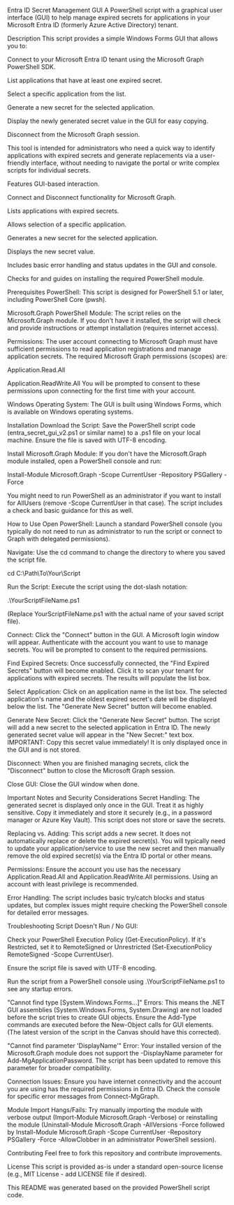Entra ID Secret Management GUI
A PowerShell script with a graphical user interface (GUI) to help manage expired secrets for applications in your Microsoft Entra ID (formerly Azure Active Directory) tenant.

Description
This script provides a simple Windows Forms GUI that allows you to:

Connect to your Microsoft Entra ID tenant using the Microsoft Graph PowerShell SDK.

List applications that have at least one expired secret.

Select a specific application from the list.

Generate a new secret for the selected application.

Display the newly generated secret value in the GUI for easy copying.

Disconnect from the Microsoft Graph session.

This tool is intended for administrators who need a quick way to identify applications with expired secrets and generate replacements via a user-friendly interface, without needing to navigate the portal or write complex scripts for individual secrets.

Features
GUI-based interaction.

Connect and Disconnect functionality for Microsoft Graph.

Lists applications with expired secrets.

Allows selection of a specific application.

Generates a new secret for the selected application.

Displays the new secret value.

Includes basic error handling and status updates in the GUI and console.

Checks for and guides on installing the required PowerShell module.

Prerequisites
PowerShell: This script is designed for PowerShell 5.1 or later, including PowerShell Core (pwsh).

Microsoft.Graph PowerShell Module: The script relies on the Microsoft.Graph module. If you don't have it installed, the script will check and provide instructions or attempt installation (requires internet access).

Permissions: The user account connecting to Microsoft Graph must have sufficient permissions to read application registrations and manage application secrets. The required Microsoft Graph permissions (scopes) are:

Application.Read.All

Application.ReadWrite.All
You will be prompted to consent to these permissions upon connecting for the first time with your account.

Windows Operating System: The GUI is built using Windows Forms, which is available on Windows operating systems.

Installation
Download the Script: Save the PowerShell script code (entra_secret_gui_v2.ps1 or similar name) to a .ps1 file on your local machine. Ensure the file is saved with UTF-8 encoding.

Install Microsoft.Graph Module: If you don't have the Microsoft.Graph module installed, open a PowerShell console and run:

Install-Module Microsoft.Graph -Scope CurrentUser -Repository PSGallery -Force

You might need to run PowerShell as an administrator if you want to install for AllUsers (remove -Scope CurrentUser in that case). The script includes a check and basic guidance for this as well.

How to Use
Open PowerShell: Launch a standard PowerShell console (you typically do not need to run as administrator to run the script or connect to Graph with delegated permissions).

Navigate: Use the cd command to change the directory to where you saved the script file.

cd C:\Path\To\Your\Script

Run the Script: Execute the script using the dot-slash notation:

.\YourScriptFileName.ps1

(Replace YourScriptFileName.ps1 with the actual name of your saved script file).

Connect: Click the "Connect" button in the GUI. A Microsoft login window will appear. Authenticate with the account you want to use to manage secrets. You will be prompted to consent to the required permissions.

Find Expired Secrets: Once successfully connected, the "Find Expired Secrets" button will become enabled. Click it to scan your tenant for applications with expired secrets. The results will populate the list box.

Select Application: Click on an application name in the list box. The selected application's name and the oldest expired secret's date will be displayed below the list. The "Generate New Secret" button will become enabled.

Generate New Secret: Click the "Generate New Secret" button. The script will add a new secret to the selected application in Entra ID. The newly generated secret value will appear in the "New Secret:" text box.
IMPORTANT: Copy this secret value immediately! It is only displayed once in the GUI and is not stored.

Disconnect: When you are finished managing secrets, click the "Disconnect" button to close the Microsoft Graph session.

Close GUI: Close the GUI window when done.

Important Notes and Security Considerations
Secret Handling: The generated secret is displayed only once in the GUI. Treat it as highly sensitive. Copy it immediately and store it securely (e.g., in a password manager or Azure Key Vault). This script does not store or save the secrets.

Replacing vs. Adding: This script adds a new secret. It does not automatically replace or delete the expired secret(s). You will typically need to update your application/service to use the new secret and then manually remove the old expired secret(s) via the Entra ID portal or other means.

Permissions: Ensure the account you use has the necessary Application.Read.All and Application.ReadWrite.All permissions. Using an account with least privilege is recommended.

Error Handling: The script includes basic try/catch blocks and status updates, but complex issues might require checking the PowerShell console for detailed error messages.

Troubleshooting
Script Doesn't Run / No GUI:

Check your PowerShell Execution Policy (Get-ExecutionPolicy). If it's Restricted, set it to RemoteSigned or Unrestricted (Set-ExecutionPolicy RemoteSigned -Scope CurrentUser).

Ensure the script file is saved with UTF-8 encoding.

Run the script from a PowerShell console using .\YourScriptFileName.ps1 to see any startup errors.

"Cannot find type [System.Windows.Forms...]" Errors: This means the .NET GUI assemblies (System.Windows.Forms, System.Drawing) are not loaded before the script tries to create GUI objects. Ensure the Add-Type commands are executed before the New-Object calls for GUI elements. (The latest version of the script in the Canvas should have this corrected).

"Cannot find parameter 'DisplayName'" Error: Your installed version of the Microsoft.Graph module does not support the -DisplayName parameter for Add-MgApplicationPassword. The script has been updated to remove this parameter for broader compatibility.

Connection Issues: Ensure you have internet connectivity and the account you are using has the required permissions in Entra ID. Check the console for specific error messages from Connect-MgGraph.

Module Import Hangs/Fails: Try manually importing the module with verbose output (Import-Module Microsoft.Graph -Verbose) or reinstalling the module (Uninstall-Module Microsoft.Graph -AllVersions -Force followed by Install-Module Microsoft.Graph -Scope CurrentUser -Repository PSGallery -Force -AllowClobber in an administrator PowerShell session).

Contributing
Feel free to fork this repository and contribute improvements.

License
This script is provided as-is under a standard open-source license (e.g., MIT License - add LICENSE file if desired).

This README was generated based on the provided PowerShell script code.
